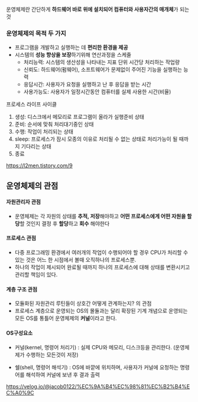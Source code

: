 운영체제란 간단하게 **하드웨어 바로 위에 설치되어 컴퓨터와 사용자간의 매개체**가 되는 것

### 운영체제의 목적 두 가지

- 프로그램을 개발하고 실행하는 데 **편리한 환경을 제공**
- 시스템의 **성능 향상을 보장**하기위해 연산과정을 스케줄
  - 처리능력: 시스템의 생산성을 나타내는 지표 단위 시간당 처리하는 작업량
  - 신뢰도: 하드웨어(펌웨어), 소프트웨어가 문제없이 주어진 기능을 실행하는 능력
  - 응답시간: 사용자가 요청을 실행하고 난 후 응답을 받는 시간
  - 사용가능도: 사용자가 일정시간동안 컴퓨터를 실제 사용한 시간(비율)

프로세스 라이프 사이클

1. 생성: 디스크에서 메모리로 프로그램이 올라가 실행준비 상태
2. 준비: 순서에 맞춰 처리대기중인 상태
3. 수행: 작업이 처리되는 상태
4. sleep: 프로세스가 잠시 모종의 이유로 처리될 수 없는 상태로 처리가능이 될 때까지 기다리는 상태
5. 종료

https://l2men.tistory.com/9

## 운영체제의 관점

#### 자원관리자 관점

- 운영체제는 각 자원의 상태를 **추적, 저장**해야하고 **어떤 프로세스에게 어떤 자원을 할당**할 것인지 결정 후 **할당**하고 **회수** 해야한다

#### 프로세스 관점

- 다중 프로그래밍 환경에서 여러개의 작업이 수행되어야 할 경우 CPU가 처리할 수 있는 것은 어느 한 시점에서 볼때 오직하나의 프로세스뿐.
- 하나의 작업이 제시되어 완료될 때까지 하나의 프로세스에 대해 상태를 변환시키고 관리할 책임이 있다.

#### 계층 구조 관점

- 모듈화된 자원관리 루틴들이 상호간 어떻게 관계하는지? 의 관점
- 프로세스 계층으로 운영되는 OS의 몰듈과는 달리 확장된 기계 개념으로 운영되는 모든 OS를 통틀어 운영체제의 **커널**이라고 한다.

#### OS구성요소

- 커널(kernel, 명령어 처리기) : 실제 CPU와 메모리, 디스크등을 관리한다. (운영체제가 수행하는 모든것이 저장)

- 쉘(shell, 명령어 해석기) : OS에 바깥에 위치하며, 사용자가 커널에 요청하는 명령어를 해석하여 커널에 보낸 후 결과 출력

https://velog.io/@jacob0122/%EC%9A%B4%EC%98%81%EC%B2%B4%EC%A0%9C
